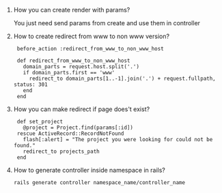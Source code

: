 1. How you can create render with params?
      
      You just need send params from create and use them in controller
2. How to create redirect from www to non www version?

        before_action :redirect_from_www_to_non_www_host
        
        def redirect_from_www_to_non_www_host
          domain_parts = request.host.split('.')
          if domain_parts.first == 'www'
            redirect_to domain_parts[1..-1].join('.') + request.fullpath, status: 301
          end
        end

3. How you can make redirect if page does't exist?
      
        def set_project
          @project = Project.find(params[:id])
        rescue ActiveRecord::RecordNotFound
          flash[:alert] = "The project you were looking for could not be found."
          redirect_to projects_path
        end
4. How to generate controller inside namespace in rails?
      
       rails generate controller namespace_name/controller_name

